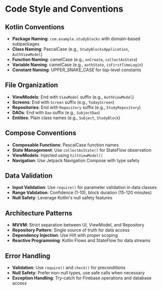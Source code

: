 # Code Style and Conventions

## Kotlin Conventions
- **Package Naming**: `com.example.studyblocks` with domain-based subpackages
- **Class Naming**: PascalCase (e.g., `StudyBlocksApplication`, `AuthViewModel`)
- **Function Naming**: camelCase (e.g., `onCreate`, `collectAsState`)
- **Variable Naming**: camelCase (e.g., `authState`, `isFirstTimeLogin`)
- **Constant Naming**: UPPER_SNAKE_CASE for top-level constants

## File Organization
- **ViewModels**: End with `ViewModel` suffix (e.g., `AuthViewModel`)
- **Screens**: End with `Screen` suffix (e.g., `TodayScreen`)
- **Repositories**: End with `Repository` suffix (e.g., `StudyRepository`)
- **DAOs**: End with `Dao` suffix (e.g., `SubjectDao`)
- **Entities**: Plain class names (e.g., `Subject`, `StudyBlock`)

## Compose Conventions
- **Composable Functions**: PascalCase function names
- **State Management**: Use `collectAsState()` for StateFlow observation
- **ViewModels**: Injected using `hiltViewModel()`
- **Navigation**: Use Jetpack Navigation Compose with type safety

## Data Validation
- **Input Validation**: Use `require()` for parameter validation in data classes
- **Range Validation**: Confidence (1-10), block duration (15-120 minutes)
- **Null Safety**: Leverage Kotlin's null safety features

## Architecture Patterns
- **MVVM**: Strict separation between UI, ViewModel, and Repository
- **Repository Pattern**: Single source of truth for data access
- **Dependency Injection**: Use Hilt with proper scoping
- **Reactive Programming**: Kotlin Flows and StateFlow for data streams

## Error Handling
- **Validation**: Use `require()` and `check()` for preconditions
- **Null Safety**: Prefer non-null types, use safe calls when necessary
- **Exception Handling**: Try-catch for Firebase operations and database access